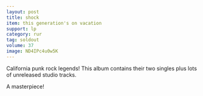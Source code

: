 ```yaml
---
layout: post
title: shock
item: this generation's on vacation
support: lp
category: rur
tag: soldout
volume: 37
image: ND4IPc4u0w5K
---
```


California punk rock legends! This album contains their two singles plus lots of unreleased studio tracks.

A masterpiece!

